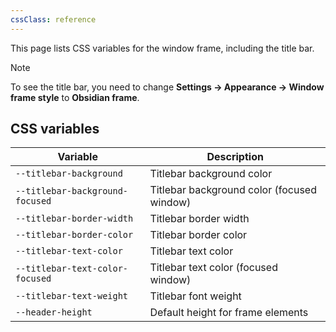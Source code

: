 ```yaml
---
cssClass: reference
---
```


This page lists CSS variables for the window frame, including the title bar.

> [!note]
> To see the title bar, you need to change **Settings → Appearance → Window frame style** to **Obsidian frame**.

## CSS variables

| Variable                        | Description                                |
| ------------------------------- | ------------------------------------------ |
| `--titlebar-background`         | Titlebar background color                  |
| `--titlebar-background-focused` | Titlebar background color (focused window) |
| `--titlebar-border-width`       | Titlebar border width                      |
| `--titlebar-border-color`       | Titlebar border color                      |
| `--titlebar-text-color`         | Titlebar text color                        |
| `--titlebar-text-color-focused` | Titlebar text color (focused window)       |
| `--titlebar-text-weight`        | Titlebar font weight                       |
| `--header-height`               | Default height for frame elements          |
